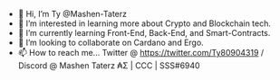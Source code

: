 - 👋 Hi, I’m Ty @Mashen-Taterz
- 👀 I’m interested in learning more about Crypto and Blockchain tech.
- 🌱 I’m currently learning Front-End, Back-End, and Smart-Contracts.
- 💞️ I’m looking to collaborate on Cardano and Ergo. 
- 📫 How to reach me... Twitter @ https://twitter.com/Ty80904319 / Discord @ Mashen Taterz ₳Σ | CCC | SSS#6940
<!---
Mashen-Taterz/Mashen-Taterz is a ✨ special ✨ repository because its `README.md` (this file) appears on your GitHub profile.
You can click the Preview link to take a look at your changes.
--->
